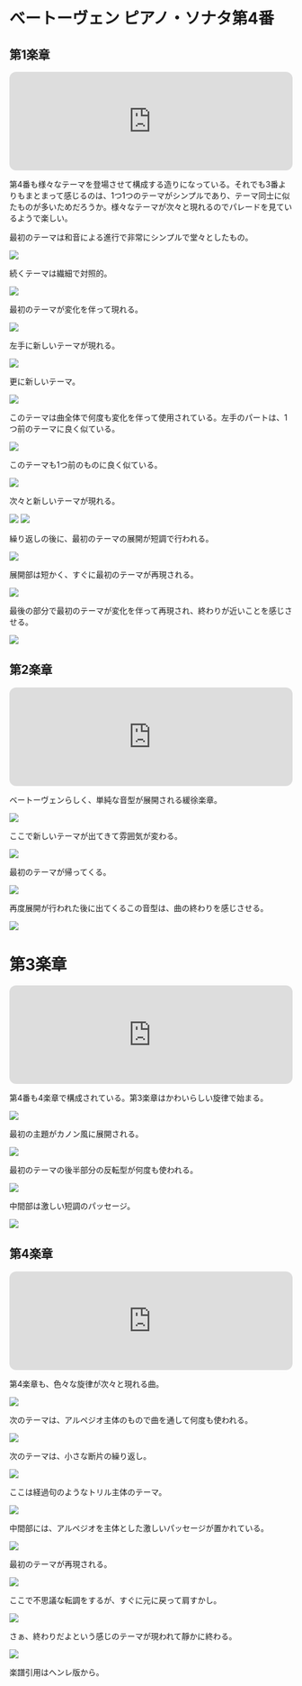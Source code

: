 # べートーヴェン ピアノ・ソナタ第4番

## 第1楽章

<iframe height="175" width="100%" title="Media player" src="https://embed.music.apple.com/us/album/piano-sonata-no-4-in-e-flat-major-op-7-i-allegro-molto-e-con-brio/1264936969?i=1264936980&amp;itscg=30200&amp;itsct=music_box_player&amp;ls=1&amp;app=music&amp;mttnsubad=1264936980&amp;theme=auto" id="embedPlayer" style="border:0;border-radius:12px;width:100%;height:175px;max-width:660px" sandbox="allow-forms allow-popups allow-same-origin allow-scripts allow-top-navigation-by-user-activation" allow="autoplay *; encrypted-media *; clipboard-write"></iframe>

第4番も様々なテーマを登場させて構成する造りになっている。それでも3番よりもまとまって感じるのは、1つ1つのテーマがシンプルであり、テーマ同士に似たものが多いためだろうか。様々なテーマが次々と現れるのでパレードを見ているようで楽しい。

最初のテーマは和音による進行で非常にシンプルで堂々としたもの。

<img src="478.jpg">

続くテーマは繊細で対照的。

<img src="474.jpg">

最初のテーマが変化を伴って現れる。

<img src="476.jpg">

左手に新しいテーマが現れる。

<img src="475.jpg">

更に新しいテーマ。

<img src="477.jpg">

このテーマは曲全体で何度も変化を伴って使用されている。左手のパートは、1つ前のテーマに良く似ている。

<img src="479.jpg">

このテーマも1つ前のものに良く似ている。

<img src="485.jpg">

次々と新しいテーマが現れる。

<img src="482.jpg">

<img src="480.jpg">

繰り返しの後に、最初のテーマの展開が短調で行われる。

<img src="483.jpg">

展開部は短かく、すぐに最初のテーマが再現される。

<img src="481.jpg">

最後の部分で最初のテーマが変化を伴って再現され、終わりが近いことを感じさせる。

<img src="484.jpg">

## 第2楽章

<iframe height="175" width="100%" title="Media player" src="https://embed.music.apple.com/us/album/piano-sonata-no-4-in-e-flat-major-op-7-ii-largo-con/1264936969?i=1264936981&amp;itscg=30200&amp;itsct=music_box_player&amp;ls=1&amp;app=music&amp;mttnsubad=1264936981&amp;theme=auto" id="embedPlayer" style="border:0;border-radius:12px;width:100%;height:175px;max-width:660px" sandbox="allow-forms allow-popups allow-same-origin allow-scripts allow-top-navigation-by-user-activation" allow="autoplay *; encrypted-media *; clipboard-write"></iframe>

ベートーヴェンらしく、単純な音型が展開される緩徐楽章。

<img src="489.jpg">

ここで新しいテーマが出てきて雰囲気が変わる。

<img src="488.jpg">

最初のテーマが帰ってくる。

<img src="486.jpg">

再度展開が行われた後に出てくるこの音型は、曲の終わりを感じさせる。

<img src="487.jpg">

# 第3楽章

<iframe height="175" width="100%" title="Media player" src="https://embed.music.apple.com/us/album/piano-sonata-no-4-in-e-flat-major-op-7-iii-allegro/1264936969?i=1264936982&amp;itscg=30200&amp;itsct=music_box_player&amp;ls=1&amp;app=music&amp;mttnsubad=1264936982&amp;theme=auto" id="embedPlayer" style="border:0;border-radius:12px;width:100%;height:175px;max-width:660px" sandbox="allow-forms allow-popups allow-same-origin allow-scripts allow-top-navigation-by-user-activation" allow="autoplay *; encrypted-media *; clipboard-write"></iframe>

第4番も4楽章で構成されている。第3楽章はかわいらしい旋律で始まる。

<img src="492.jpg">

最初の主題がカノン風に展開される。

<img src="490.jpg">

最初のテーマの後半部分の反転型が何度も使われる。

<img src="493.jpg">

中間部は激しい短調のパッセージ。

<img src="491.jpg">

## 第4楽章

<iframe height="175" width="100%" title="Media player" src="https://embed.music.apple.com/us/album/piano-sonata-no-4-in-e-flat-major-op-7-iv-rondo-poco/1264936969?i=1264936983&amp;itscg=30200&amp;itsct=music_box_player&amp;ls=1&amp;app=music&amp;mttnsubad=1264936983&amp;theme=auto" id="embedPlayer" style="border:0;border-radius:12px;width:100%;height:175px;max-width:660px" sandbox="allow-forms allow-popups allow-same-origin allow-scripts allow-top-navigation-by-user-activation" allow="autoplay *; encrypted-media *; clipboard-write"></iframe>

第4楽章も、色々な旋律が次々と現れる曲。

<img src="498.jpg">

次のテーマは、アルペジオ主体のもので曲を通して何度も使われる。

<img src="496.jpg">

次のテーマは、小さな断片の繰り返し。

<img src="497.jpg">

ここは経過句のようなトリル主体のテーマ。

<img src="499.jpg">

中間部には、アルペジオを主体とした激しいパッセージが置かれている。

<img src="494.jpg">

最初のテーマが再現される。

<img src="495.jpg">

ここで不思議な転調をするが、すぐに元に戻って肩すかし。

<img src="501.jpg">

さぁ、終わりだよという感じのテーマが現われて靜かに終わる。

<img src="500.jpg">

楽譜引用はヘンレ版から。
